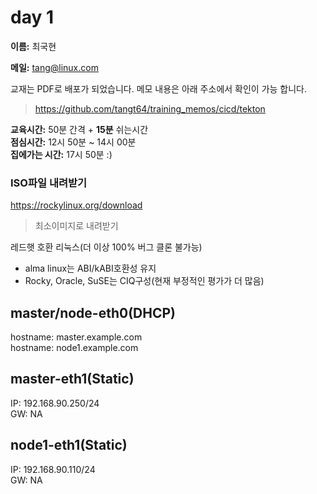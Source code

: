 # day 1

__이름:__ 최국현

__메일:__ <tang@linux.com>


교재는 PDF로 배포가 되었습니다. 메모 내용은 아래 주소에서 확인이 가능 합니다.
>https://github.com/tangt64/training_memos/cicd/tekton
>
__교육시간:__ 50분 간격 + __15분__ 쉬는시간<br/>
__점심시간:__ 12시 50분 ~ 14시 00분<br/>
__집에가는 시간:__ 17시 50분 :)<br/>

### ISO파일 내려받기

https://rockylinux.org/download
>최소이미지로 내려받기

레드햇 호환 리눅스(더 이상 100% 버그 클론 불가능)
- alma linux는 ABI/kABI호환성 유지
- Rocky, Oracle, SuSE는 CIQ구성(현재 부정적인 평가가 더 많음)


master/node-eth0(DHCP)
---
hostname: master.example.com<br/>
hostname: node1.example.com

master-eth1(Static)
---
IP: 192.168.90.250/24<br/>
GW: NA

node1-eth1(Static)
---
IP: 192.168.90.110/24<br/>
GW: NA
